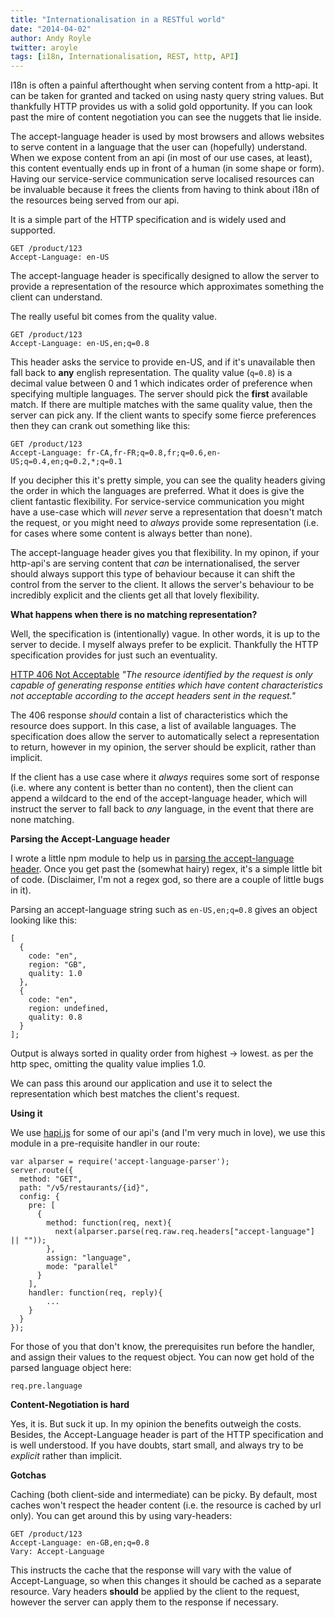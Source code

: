 ```yaml
---
title: "Internationalisation in a RESTful world"
date: "2014-04-02"
author: Andy Royle
twitter: aroyle
tags: [i18n, Internationalisation, REST, http, API]
---
```


I18n is often a painful afterthought when serving content from a http-api. It can be taken for granted and tacked on using nasty query string values. But thankfully HTTP provides us with a solid gold opportunity. If you can look past the mire of content negotiation you can see the nuggets that lie inside.

The accept-language header is used by most browsers and allows websites to serve content in a language that the user can (hopefully) understand. When we expose content from an api (in most of our use cases, at least), this content eventually ends up in front of a human (in some shape or form). Having our service-service communication serve localised resources can be invaluable because it frees the clients from having to think about i18n of the resources being served from our api.

It is a simple part of the HTTP specification and is widely used and supported.

```
GET /product/123
Accept-Language: en-US
```

The accept-language header is specifically designed to allow the server to provide a representation of the resource which approximates something the client can understand.

The really useful bit comes from the quality value.

```
GET /product/123
Accept-Language: en-US,en;q=0.8
```

This header asks the service to provide en-US, and if it's unavailable then fall back to **any** english representation. The quality value (`q=0.8`) is a decimal value between 0 and 1 which indicates order of preference when specifying multiple languages. The server should pick the **first** available match. If there are multiple matches with the same quality value, then the server can pick any. If the client wants to specify some fierce preferences then they can crank out something like this:

```
GET /product/123
Accept-Language: fr-CA,fr-FR;q=0.8,fr;q=0.6,en-US;q=0.4,en;q=0.2,*;q=0.1
```

If you decipher this it's pretty simple, you can see the quality headers giving the order in which the languages are preferred. What it does is give the client fantastic flexibility. For service-service communication you might have a use-case which will _never_ serve a representation that doesn't match the request, or you might need to _always_ provide some representation (i.e. for cases where some content is always better than none).

The accept-language header gives you that flexibility. In my opinon, if your http-api's are serving content that _can_ be internationalised, the server should always support this type of behaviour because it can shift the control from the server to the client. It allows the server's behaviour to be incredibly explicit and the clients get all that lovely flexibility.

**What happens when there is no matching representation?**

Well, the specification is (intentionally) vague. In other words, it is up to the server to decide. I myself always prefer to be explicit. Thankfully the HTTP specification provides for just such an eventuality.

[HTTP 406 Not Acceptable][1] _"The resource identified by the request is only capable of generating response entities which have content characteristics not acceptable according to the accept headers sent in the request."_

The 406 response _should_ contain a list of characteristics which the resource does support. In this case, a list of available languages. The specification does allow the server to automatically select a representation to return, however in my opinion, the server should be explicit, rather than implicit.

If the client has a use case where it _always_ requires some sort of response (i.e. where any content is better than no content), then the client can append a wildcard to the end of the accept-language header, which will instruct the server to fall back to _any_ language, in the event that there are none matching.

**Parsing the Accept-Language header**

I wrote a little npm module to help us in [parsing the accept-language header][2]. Once you get past the (somewhat hairy) regex, it's a simple little bit of code. (Disclaimer, I'm not a regex god, so there are a couple of little bugs in it).

Parsing an accept-language string such as `en-US,en;q=0.8` gives an object looking like this:

```
[
  {
    code: "en",
    region: "GB",
    quality: 1.0
  },
  {
    code: "en",
    region: undefined,
    quality: 0.8
  }
];
```

Output is always sorted in quality order from highest -> lowest. as per the http spec, omitting the quality value implies 1.0.

We can pass this around our application and use it to select the representation which best matches the client's request.

**Using it**

We use [hapi.js][3] for some of our api's (and I'm very much in love), we use this module in a pre-requisite handler in our route:

```
var alparser = require('accept-language-parser');
server.route({
  method: "GET",
  path: "/v5/restaurants/{id}",
  config: {
    pre: [
      {
        method: function(req, next){
          next(alparser.parse(req.raw.req.headers["accept-language"] || ""));
        },
        assign: "language",
        mode: "parallel"
      }
    ],
    handler: function(req, reply){
        ...
    }
  }
});
```

For those of you that don't know, the prerequisites run before the handler, and assign their values to the request object. You can now get hold of the parsed language object here:

```
req.pre.language
```

**Content-Negotiation is hard**

Yes, it is. But suck it up. In my opinion the benefits outweigh the costs. Besides, the Accept-Language header is part of the HTTP specification and is well understood. If you have doubts, start small, and always try to be _explicit_ rather than implicit.

**Gotchas**

Caching (both client-side and intermediate) can be picky. By default, most caches won't respect the header content (i.e. the resource is cached by url only). You can get around this by using vary-headers:

```
GET /product/123
Accept-Language: en-GB,en;q=0.8
Vary: Accept-Language
```

This instructs the cache that the response will vary with the value of Accept-Language, so when this changes it should be cached as a separate resource. Vary headers **should** be applied by the client to the request, however the server can apply them to the response if necessary.

[1]: http://www.w3.org/Protocols/rfc2616/rfc2616-sec14.html
[2]: https://github.com/andyroyle/accept-language-parser
[3]: http://hapijs.com
